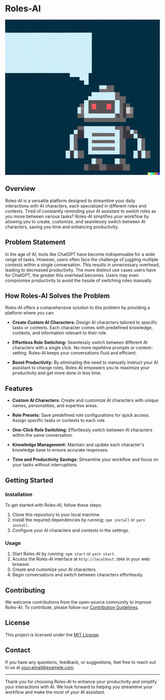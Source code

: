 # Roles-AI

![Roles-AI Logo](./assets/icon.png)

## Overview

Roles-AI is a versatile platform designed to streamline your daily interactions with AI characters, each specialized in different roles and contexts. Tired of constantly reminding your AI assistant to switch roles as you move between various tasks? Roles-AI simplifies your workflow by allowing you to create, customize, and seamlessly switch between AI characters, saving you time and enhancing productivity.

## Problem Statement

In the age of AI, tools like ChatGPT have become indispensable for a wide range of tasks. However, users often face the challenge of juggling multiple contexts within a single conversation. This results in unnecessary overhead, leading to decreased productivity. The more distinct use cases users have for ChatGPT, the greater this overhead becomes. Users may even compromise productivity to avoid the hassle of switching roles manually.

## How Roles-AI Solves the Problem

Roles-AI offers a comprehensive solution to this problem by providing a platform where you can:

- **Create Custom AI Characters:** Design AI characters tailored to specific tasks or contexts. Each character comes with predefined knowledge, contexts, and information relevant to their role.

- **Effortless Role Switching:** Seamlessly switch between different AI characters with a single click. No more repetitive prompts or context-setting. Roles-AI keeps your conversations fluid and efficient.

- **Boost Productivity:** By eliminating the need to manually instruct your AI assistant to change roles, Roles-AI empowers you to maximize your productivity and get more done in less time.

## Features

- **Custom AI Characters:** Create and customize AI characters with unique names, personalities, and expertise areas.

- **Role Presets:** Save predefined role configurations for quick access. Assign specific tasks or contexts to each role.

- **One-Click Role Switching:** Effortlessly switch between AI characters within the same conversation.

- **Knowledge Management:** Maintain and update each character's knowledge base to ensure accurate responses.

- **Time and Productivity Savings:** Streamline your workflow and focus on your tasks without interruptions.

## Getting Started

### Installation

To get started with Roles-AI, follow these steps:

1. Clone this repository to your local machine.
2. Install the required dependencies by running: `npm install` or `yarn install`.
3. Configure your AI characters and contexts in the settings.

### Usage

1. Start Roles-AI by running: `npm start` or `yarn start`.
2. Access the Roles-AI interface at `http://localhost:3000` in your web browser.
3. Create and customize your AI characters.
4. Begin conversations and switch between characters effortlessly.

## Contributing

We welcome contributions from the open-source community to improve Roles-AI. To contribute, please follow our [Contribution Guidelines](CONTRIBUTING.md).

## License

This project is licensed under the [MIT License](LICENSE).

## Contact

If you have any questions, feedback, or suggestions, feel free to reach out to us at [your.email@example.com](mailto:your.email@example.com).

---

Thank you for choosing Roles-AI to enhance your productivity and simplify your interactions with AI. We look forward to helping you streamline your workflow and make the most of your AI assistant.
